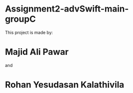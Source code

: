 # Assignment2-advSwift-main-groupC
This project is made by:
# Majid Ali Pawar 
and
# Rohan Yesudasan Kalathivila
